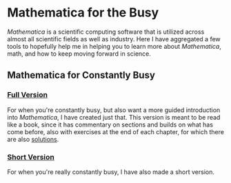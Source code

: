 # Mathematica for the Busy

_Mathematica_ is a scientific computing software that is utilized across almost all scientific fields as well as industry.  Here I have aggregated a few tools to hopefully help me in helping you to learn more about _Mathematica_, math, and how to keep moving forward in science.

## Mathematica for Constantly Busy

### [Full Version](https://github.com/NonDairyNeutrino/NonDairyNeutrino.github.io/blob/trunk/Mathematica%20for%20the%20Busy/Mathematica%20for%20the%20Constantly%20Busy/Mathematica%20for%20the%20Constantly%20Busy%203rd%20Edition.pdf)

For when you're constantly busy, but also want a more guided introduction into _Mathematica_, I have created just that. This version is meant to be read like a book, since it has commentary on sections and builds on what has come before, also with exercises at the end of each chapter, for which there are also [solutions](https://github.com/NonDairyNeutrino/NonDairyNeutrino.github.io/blob/trunk/Mathematica%20for%20the%20Busy/Mathematica%20for%20the%20Constantly%20Busy/Solutions/Solutions%20to%20Mathematica%20For%20The%20Constantly%20Busy.pdf).

### [Short Version]((https://github.com/NonDairyNeutrino/NonDairyNeutrino.github.io/blob/trunk/Mathematica%20for%20the%20Busy/Mathematica%20for%20the%20Constantly%20Busy/Mathematica%20for%20the%20Constantly%20Busy%20\(Short\)%203rd%20Edition.pdf))

For when you're really constantly busy, I have also made a short version.

